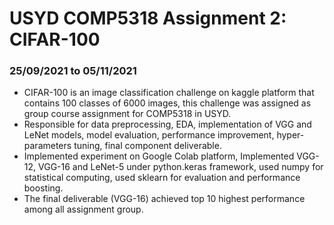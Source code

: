 # USYD COMP5318 Assignment 2: CIFAR-100 
### 25/09/2021 to 05/11/2021
- CIFAR-100 is an image classification challenge on kaggle platform that contains 100 classes of 6000 images, this challenge was assigned as group course assignment for COMP5318 in USYD.
- Responsible for data preprocessing, EDA, implementation of VGG and LeNet models, model evaluation, performance improvement, hyper-parameters tuning, final component deliverable.
- Implemented experiment on Google Colab platform, Implemented VGG-12, VGG-16 and LeNet-5 under python.keras framework, used numpy for statistical computing, used sklearn for evaluation and performance boosting.
- The final deliverable (VGG-16) achieved top 10 highest performance among all assignment group.
